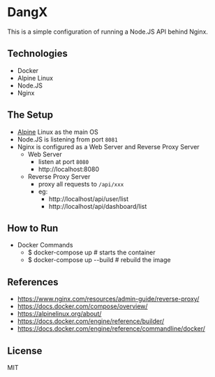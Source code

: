 # DangX

This is a simple configuration of running a Node.JS API behind Nginx.

## Technologies

* Docker
* Alpine Linux
* Node.JS
* Nginx

## The Setup

* [Alpine](https://alpinelinux.org/) Linux as the main OS
* Node.JS is listening from port `8081`
* Nginx is configured as a Web Server and Reverse Proxy Server
  * Web Server
    * listen at port `8080`
    * http://localhost:8080
  * Reverse Proxy Server
    * proxy all requests to `/api/xxx`
    * eg:
      * http://localhost/api/user/list
      * http://localhost/api/dashboard/list

## How to Run

* Docker Commands
  * $ docker-compose up            # starts the container
  * $ docker-compose up --build    # rebuild the image

## References

* https://www.nginx.com/resources/admin-guide/reverse-proxy/
* https://docs.docker.com/compose/overview/
* https://alpinelinux.org/about/
* https://docs.docker.com/engine/reference/builder/
* https://docs.docker.com/engine/reference/commandline/docker/

## License

MIT
